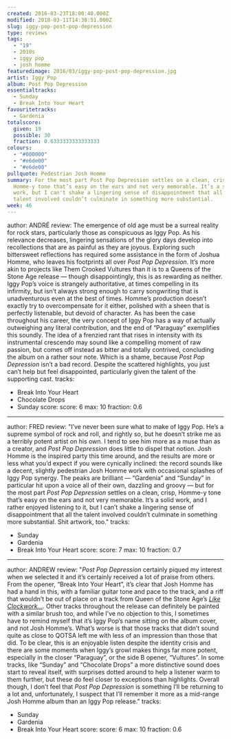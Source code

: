 ```yaml
---
created: 2016-03-23T18:00:40.000Z
modified: 2018-03-11T14:38:51.000Z
slug: iggy-pop-post-pop-depression
type: reviews
tags:
  - "19"
  - 2010s
  - iggy pop
  - josh homme
featuredimage: 2016/03/iggy-pop-post-pop-depression.jpg
artist: Iggy Pop
album: Post Pop Depression
essentialtracks:
  - Sunday
  - Break Into Your Heart
favouritetracks:
  - Gardenia
totalscore:
  given: 19
  possible: 30
  fraction: 0.6333333333333333
colours:
  - "#000000"
  - "#e6de00"
  - "#e6de00"
pullquote: Pedestrian Josh Homme
summary: For the most part Post Pop Depression settles on a clean, crisp,
  Homme-y tone that’s easy on the ears and not very memorable. It’s a solid
  work, but I can't shake a lingering sense of disappointment that all the
  talent involved couldn’t culminate in something more substantial.
week: 46
---
```

author: ANDRÉ
review: The emergence of old age must be a surreal reality for rock stars,
  particularly those as conspicuous as Iggy Pop. As his relevance decreases,
  lingering sensations of the glory days develop into recollections that are as
  painful as they are joyous. Exploring such bittersweet reflections has
  required some assistance in the form of Joshua Homme, who leaves his
  footprints all over *Post Pop Depression*. It’s more akin to projects
  like Them Crooked Vultures than it is to a Queens of the Stone Age release —
  though disappointingly, this is as rewarding as neither. Iggy Pop’s voice is
  strangely authoritative, at times compelling in its infirmity, but isn’t
  always strong enough to carry songwriting that is unadventurous even at the
  best of times. Homme’s production doesn’t exactly try to overcompensate for it
  either, polished with a sheen that is perfectly listenable, but devoid of
  character. As has been the case throughout his career, the very concept of
  Iggy Pop has a way of actually outweighing any literal contribution, and the
  end of “Paraguay” exemplifies this soundly. The idea of a frenzied rant that
  rises in intensity with its instrumental crescendo may sound like a compelling
  moment of raw passion, but comes off instead as bitter and totally contrived,
  concluding the album on a rather sour note. Which is a shame, because *Post
  Pop Depression* isn’t a bad record. Despite the scattered highlights, you just
  can’t help but feel disappointed, particularly given the talent of the
  supporting cast.
tracks:
  - Break Into Your Heart
  - ­­Chocolate Drops
  - ­Sunday
score:
  score: 6
  max: 10
  fraction: 0.6
---
author: FRED
review: "I’ve never been sure what to make of Iggy Pop. He’s a supreme symbol of
  rock and roll, and rightly so, but he doesn’t strike me as a terribly potent
  artist on his own. I tend to see him more as a muse than as a creator, and
  *Post Pop Depression* does little to dispel that notion. Josh Homme is the
  inspired party this time around, and the results are more or less what you’d
  expect if you were cynically inclined: the record sounds like a decent,
  slightly pedestrian Josh Homme work with occasional splashes of Iggy Pop
  synergy. The peaks are brilliant — “Gardenia” and “Sunday” in particular hit
  upon a voice all of their own, dazzling and groovy — but for the most part
  *Post Pop Depression* settles on a clean, crisp, Homme-y tone that’s easy on
  the ears and not very memorable. It’s a solid work, and I rather enjoyed
  listening to it, but I can’t shake a lingering sense of disappointment that
  all the talent involved couldn’t culminate in something more substantial. Shit
  artwork, too."
tracks:
  - Sunday
  - ­Gardenia
  - ­Break Into Your Heart
score:
  score: 7
  max: 10
  fraction: 0.7
---
author: ANDREW
review: "*Post Pop Depression* certainly piqued my interest when we selected it
  and it’s certainly received a lot of praise from others. From the opener,
  “Break Into Your Heart”, it’s clear that Josh Homme has had a hand in this,
  with a familiar guitar tone and pace to the track, and a riff that wouldn’t be
  out of place on a track from Queen of the Stone Age’s *[Like
  Clockwork…](<http://audioxide.com/reviews/like-clockwork/>).* Other tracks
  throughout the release can definitely be painted with a similar brush too, and
  while I’ve no objection to this, I sometimes have to remind myself that it’s
  Iggy Pop’s name sitting on the album cover, and not Josh Homme’s. What’s worse
  is that those tracks that didn’t sound quite as close to QOTSA left me with
  less of an impression than those that did. To be clear, this is an enjoyable
  listen despite the identity crisis and there are some moments when Iggy’s
  growl makes things far more potent, especially in the closer “Paraguay”, or
  the side B opener, “Vultures”. In some tracks, like “Sunday” and “Chocolate
  Drops” a more distinctive sound does start to reveal itself, with surprises
  dotted around to help a listener warm to them further, but these do feel
  closer to exceptions than highlights. Overall though, I don’t feel that *Post
  Pop Depression* is something I’ll be returning to a lot and, unfortunately, I
  suspect that I’ll remember it more as a mid-range Josh Homme album than an
  Iggy Pop release."
tracks:
  - Sunday
  - ­Gardenia
  - ­Break Into Your Heart
score:
  score: 6
  max: 10
  fraction: 0.6
